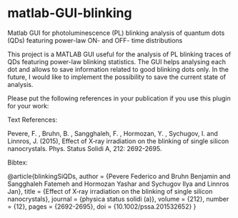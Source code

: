 # matlab-GUI-blinking
Matlab GUI for photoluminescence (PL) blinking analysis of quantum dots (QDs) featuring power-law ON- and OFF- time distributions

This project is a MATLAB GUI useful for the analysis of PL blinking traces of QDs featuring power-law blinking statistics. The GUI helps analysing each dot and allows to save information related to good blinking dots only. In the future, I would like to implement the possibility to save the current state of analysis.

Please put the following references in your publication if you use this plugin for your work:

Text References:

Pevere, F. , Bruhn, B. , Sangghaleh, F. , Hormozan, Y. , Sychugov, I. and Linnros, J. (2015), Effect of X‐ray irradiation on the blinking of single silicon nanocrystals. Phys. Status Solidi A, 212: 2692-2695.

Bibtex:

@article{blinkingSiQDs,
 author = {Pevere Federico and Bruhn Benjamin and Sangghaleh Fatemeh and Hormozan Yashar and Sychugov Ilya and Linnros Jan},
 title = {Effect of X‐ray irradiation on the blinking of single silicon nanocrystals},
 journal = {physica status solidi (a)},
 volume = {212},
 number = {12},
 pages = {2692-2695},
 doi = {10.1002/pssa.201532652}
 }
